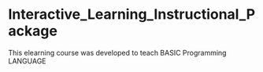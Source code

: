 # Interactive_Learning_Instructional_Package
 This elearning course was developed to teach BASIC Programming LANGUAGE
